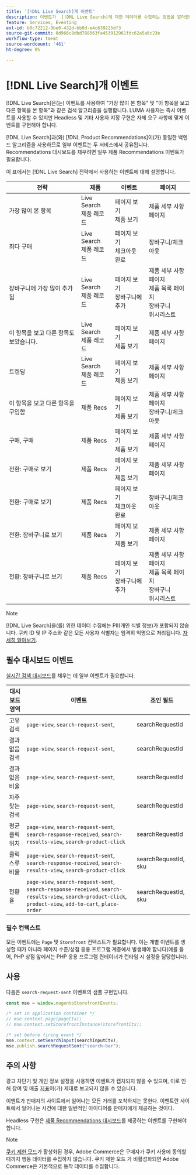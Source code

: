 ```yaml
---
title: '[!DNL Live Search]개 이벤트'
description: 이벤트가  [!DNL Live Search]에 대한 데이터를 수집하는 방법을 알아봅니다.
feature: Services, Eventing
exl-id: b0c72212-9be0-432d-bb8d-e4c639225df3
source-git-commit: 0d966c8dbd788563fa453912961fdc62a5a6c23e
workflow-type: tm+mt
source-wordcount: '461'
ht-degree: 0%

---
```


# [!DNL Live Search]개 이벤트

[!DNL Live Search]은(는) 이벤트를 사용하여 &quot;가장 많이 본 항목&quot; 및 &quot;이 항목을 보고 다른 항목을 본 항목&quot;과 같은 검색 알고리즘을 실행합니다. LUMA 사용자는 즉시 이벤트를 사용할 수 있지만 Headless 및 기타 사용자 지정 구현은 자체 요구 사항에 맞게 이벤트를 구현해야 합니다.

[!DNL Live Search]과(와) [!DNL Product Recommendations]이(가) 동일한 백엔드 알고리즘을 사용하므로 일부 이벤트는 두 서비스에서 공유됩니다. Recommendations 대시보드를 채우려면 일부 제품 Recommendations 이벤트가 필요합니다.

이 표에서는 [!DNL Live Search] 전략에서 사용하는 이벤트에 대해 설명합니다.

| 전략 | 제품 | 이벤트 | 페이지 |
| --- | --- | --- | ---|
| 가장 많이 본 항목 | Live Search<br>제품 레코드 | 페이지 보기<br>제품 보기 | 제품 세부 사항 페이지 |
| 최다 구매 | Live Search<br>제품 레코드 | 페이지 보기<br>체크아웃 완료 | 장바구니/체크아웃 |
| 장바구니에 가장 많이 추가됨 | Live Search<br>제품 레코드 | 페이지 보기<br>장바구니에 추가 | 제품 세부 사항 페이지<br>제품 목록 페이지<br>장바구니<br>위시리스트 |
| 이 항목을 보고 다른 항목도 보았습니다. | Live Search<br>제품 레코드 | 페이지 보기<br>제품 보기 | 제품 세부 사항 페이지 |
| 트렌딩 | Live Search<br>제품 레코드 | 페이지 보기<br>제품 보기 | 제품 세부 사항 페이지 |
| 이 항목을 보고 다른 항목을 구입함 | 제품 Recs | 페이지 보기<br>제품 보기 | 제품 세부 사항 페이지<br>장바구니/체크아웃 |
| 구매, 구매 | 제품 Recs | 페이지 보기<br>제품 보기 | 제품 세부 사항 페이지 |
| 전환: 구매로 보기 | 제품 Recs | 페이지 보기<br>제품 보기 | 제품 세부 사항 페이지 |
| 전환: 구매로 보기 | 제품 Recs | 페이지 보기<br>체크아웃 완료 | 장바구니/체크아웃 |
| 전환: 장바구니로 보기 | 제품 Recs | 페이지 보기<br>제품 보기 | 제품 세부 사항 페이지 |
| 전환: 장바구니로 보기 | 제품 Recs | 페이지 보기<br>장바구니에 추가 | 제품 세부 사항 페이지<br>제품 목록 페이지<br>장바구니<br>위시리스트 |

>[!NOTE]
>
>[!DNL Live Search]을(를) 위한 데이터 수집에는 PII(개인 식별 정보)가 포함되지 않습니다. 쿠키 ID 및 IP 주소와 같은 모든 사용자 식별자는 엄격히 익명으로 처리됩니다. [자세히 알아보기](https://www.adobe.com/privacy/experience-cloud.html).

## 필수 대시보드 이벤트

[실시간 검색 대시보드](performance.md)를 채우는 데 일부 이벤트가 필요합니다.

| 대시보드 영역 | 이벤트 | 조인 필드 |
| ------------------- | ------------- | ---------- |
| 고유 검색 | `page-view`, `search-request-sent`, | searchRequestId |
| 결과 없음 검색 | `page-view`, `search-request-sent`, | searchRequestId |
| 결과 없음 비율 | `page-view`, `search-request-sent`, | searchRequestId |
| 자주 찾는 검색 | `page-view`, `search-request-sent`, | searchRequestId |
| 평균 클릭 위치 | `page-view`, `search-request-sent`, `search-response-received`, `search-results-view`, `search-product-click` | searchRequestId |
| 클릭스루 비율 | `page-view`, `search-request-sent`, `search-response-received`, `search-results-view`, `search-product-click` | searchRequestId, sku |
| 전환율 | `page-view`, `search-request-sent`, `search-response-received`, `search-results-view`, `search-product-click`, `product-view`, `add-to-cart`, `place-order` | searchRequestId, sku |

### 필수 컨텍스트

모든 이벤트에는 `Page` 및 `Storefront` 컨텍스트가 필요합니다. 이는 개별 이벤트를 생성할 때가 아니라 페이지 수준/상점 응용 프로그램 계층에서 발생해야 합니다(예를 들어, PHP 상점 앞에서는 PHP 응용 프로그램 컨테이너가 런타임 시 설정을 담당합니다).

## 사용

다음은 `search-request-sent` 이벤트의 샘플 구현입니다.

```javascript
const mse = window.magentoStorefrontEvents;

/* set in application container */
// mse.context.page(pageCtx);
// mse.context.setStorefrontInstance(storefrontCtx);

/* set before firing event */
mse.context.setSearchInput(searchInputCtx);
mse.publish.searchRequestSent("search-bar");
```

## 주의 사항

광고 차단기 및 개인 정보 설정을 사용하면 이벤트가 캡처되지 않을 수 있으며, 이로 인해 참여 및 매출 [지표](workspace.md)이(가) 제대로 보고되지 않을 수 있습니다.

이벤트가 판매자의 사이트에서 일어나는 모든 거래를 포착하지는 못한다. 이벤트란 사이트에서 일어나는 사건에 대한 일반적인 아이디어를 판매자에게 제공하는 것이다.

Headless 구현은 [제품 Recommendations 대시보드](../product-recommendations/events.md)를 제공하는 이벤트를 구현해야 합니다.

>[!NOTE]
>
>[쿠키 제한 모드](https://experienceleague.adobe.com/docs/commerce-admin/start/compliance/privacy/compliance-cookie-law.html)가 활성화된 경우, Adobe Commerce은 구매자가 쿠키 사용에 동의할 때까지 행동 데이터를 수집하지 않습니다. 쿠키 제한 모드 가 비활성화되면 Adobe Commerce은 기본적으로 동작 데이터를 수집합니다.
